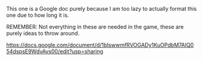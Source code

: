 This one is a Google doc purely because I am too lazy to actually format this one due to how long it is.

REMEMBER: Not everything in these are needed in the game, these are purely ideas to throw around.

https://docs.google.com/document/d/1bIswwmfRVOGADy1KuOPdbM7AIQ054dspsE9WdvAys00/edit?usp=sharing